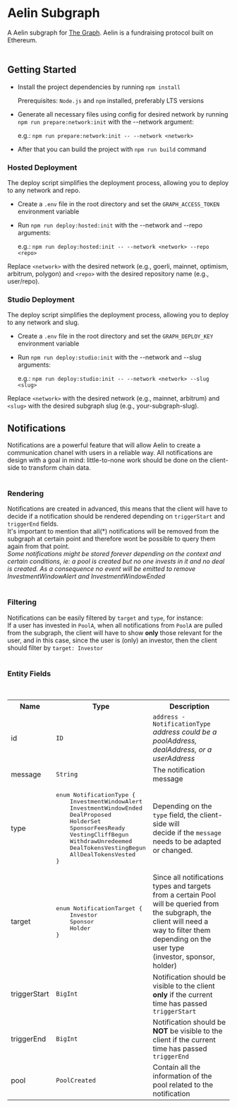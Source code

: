 # Aelin Subgraph

A Aelin subgraph for [The Graph](https://thegraph.com). Aelin is a fundraising protocol built on Ethereum.
<br>
<br>

## Getting Started

- Install the project dependencies by running `npm install`

  Prerequisites: `Node.js` and `npm` installed, preferably LTS versions

- Generate all necessary files using config for desired network by running `npm run prepare:network:init` with the --network argument:

  e.g.: `npm run prepare:network:init -- --network <network>`

- After that you can build the project with `npm run build` command

### Hosted Deployment

The deploy script simplifies the deployment process, allowing you to deploy to any network and repo.

- Create a `.env` file in the root directory and set the `GRAPH_ACCESS_TOKEN` environment variable

- Run `npm run deploy:hosted:init` with the --network and --repo arguments:

  e.g.: `npm run deploy:hosted:init -- --network <network> --repo <repo>`

Replace `<network>` with the desired network (e.g., goerli, mainnet, optimism, arbitrum, polygon) and `<repo>` with the desired repository name (e.g., user/repo).

### Studio Deployment

The deploy script simplifies the deployment process, allowing you to deploy to any network and slug.

- Create a `.env` file in the root directory and set the `GRAPH_DEPLOY_KEY` environment variable

- Run `npm run deploy:studio:init` with the --network and --slug arguments:

  e.g.: `npm run deploy:studio:init -- --network <network> --slug <slug>`

Replace `<network>` with the desired network (e.g., mainnet, arbitrum) and `<slug>` with the desired subgraph slug (e.g., your-subgraph-slug).

## Notifications

Notifications are a powerful feature that will allow Aelin to create a communication chanel with users in a reliable way. All notifications are design with a goal in mind: little-to-none work should be done on the client-side to transform chain data.
<br>
<br>

### Rendering

Notifications are created in advanced, this means that the client will have to decide if a notification should be rendered depending on `triggerStart` and `triggerEnd` fields.<br>
It's important to mention that all(\*) notifications will be removed from the subgraph at certain point and therefore wont be possible to query them again from that point.<br>
<i>Some notifications might be stored forever depending on the context and certain conditions, ie: a pool is created but no one invests in it and no deal is created. As a consequence no event will be emitted to remove InvestmentWindowAlert and InvestmentWindowEnded</i>
<br>
<br>

### Filtering

Notifications can be easily filtered by `target` and `type`, for instance:<br>
If a user has invested in `PoolA`, when all notifications from `PoolA` are pulled from the subgraph, the client will have to show <b>only</b> those relevant for the user, and in this case, since the user is (only) an investor, then the client should filter by `target: Investor`
<br>
<br>

### Entity Fields

<br>
<table>
<tr>
<th>Name</th><th>Type</th><th>Description</th>
</tr>
<tr>
<td>id</td><td><code>ID</code></td><td><code>address - NotificationType</code><br><i>address could be a poolAddress, dealAddress, or a userAddress</i></td>
</tr>
<tr>
<td>message</td><td><code>String</code></td><td>The notification message</td>
</tr>
<tr>
<td>type</td>
<td>
<pre>
enum NotificationType {
	InvestmentWindowAlert
	InvestmentWindowEnded
	DealProposed
	HolderSet
	SponsorFeesReady
	VestingCliffBegun
	WithdrawUnredeemed
	DealTokensVestingBegun
	AllDealTokensVested
}
</pre>
<td>Depending on the <code>type</code> field, the client-side will<br>decide if the <code>message</code> needs to be adapted or changed.</td>
</td>
</tr>
<tr>
<td>target</td>
<td>
<pre>
enum NotificationTarget {
	Investor
	Sponsor
	Holder
}
</pre>
</td>
<td>Since all notifications types and targets from a certain Pool <br>will be queried from the subgraph, the client will need a<br>way to filter them depending on the user type<br>(investor, sponsor, holder)
</td>
</tr>
<tr>
<td>triggerStart</td><td><code>BigInt</code></td><td>Notification should be visible to the client <b>only</b> if the current <br> time has passed <code>triggerStart</code></td>
</tr>
</tr>
<tr>
<td>triggerEnd</td><td><code>BigInt</code></td><td>Notification should be <b>NOT</b> be visible to the client if the current<br> time has passed <code>triggerEnd</code></td>
</tr>
<tr>
<td>pool</td><td><code>PoolCreated</code></td><td>Contain all the information of the pool related to the notification</td>
</tr>
